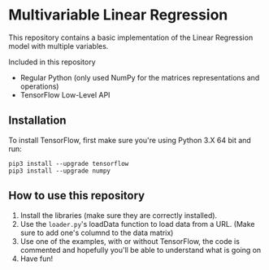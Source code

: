 # Multivariable Linear Regression
This repository contains a basic implementation of the Linear Regression model with multiple variables.

Included in this repository
* Regular Python (only used NumPy for the matrices representations and operations)
* TensorFlow Low-Level API

## Installation
To install TensorFlow, first make sure you're using Python 3.X 64 bit and run:
```
pip3 install --upgrade tensorflow
pip3 install --upgrade numpy
```

## How to use this repository
1. Install the libraries (make sure they are correctly installed).
2. Use the ```loader.py```'s loadData function to load data from a URL. (Make sure to add one's columnd to the data matrix)
3. Use one of the examples, with or without TensorFlow, the code is commented and hopefully you'll be able to understand what is going on
4. Have fun!